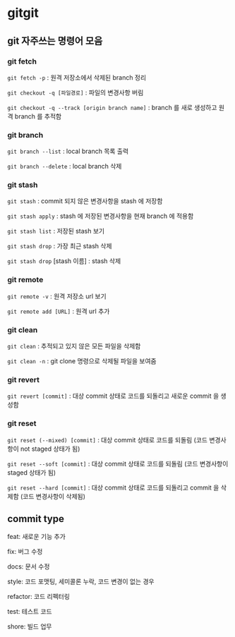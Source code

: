 # gitgit
## git 자주쓰는 명령어 모음

### git fetch

`git fetch -p` : 원격 저장소에서 삭제된 branch 정리

`git checkout -q [파일경로]` : 파일의 변경사항 버림

`git checkout -q --track [origin branch name]` : branch 를 새로 생성하고 원격 branch 를 추적함

### git branch

`git branch --list` : local branch 목록 출력

`git branch --delete` : local branch 삭제

### git stash

`git stash` : commit 되지 않은 변경사항을 stash 에 저장함

`git stash apply` : stash 에 저장된 변경사항을 현재 branch 에 적용함

`git stash list` : 저장된 stash 보기

`git stash drop` : 가장 최근 stash 삭제

`git stash drop` [stash 이름] : stash 삭제


### git remote

`git remote -v` : 원격 저장소 url 보기

`git remote add [URL]` : 원격 url 추가

### git clean

`git clean` : 추적되고 있지 않은 모든 파일을 삭제함

`git clean -n` : git clone 명령으로 삭제될 파일을 보여줌


### git revert


`git revert [commit]` : 대상 commit 상태로 코드를 되돌리고 새로운 commit 을 생성함


### git reset

`git reset (--mixed) [commit]` : 대상 commit 상태로 코드를 되돌림 (코드 변경사항이 not staged 상태가 됨)

`git reset --soft [commit]` : 대상 commit 상태로 코드를 되돌림 (코드 변경사항이 staged 상태가 됨)

`git reset --hard [commit]` : 대상 commit 상태로 코드를 되돌리고 commit 을 삭제함 (코드 변경사항이 삭제됨)


## commit type

feat: 새로운 기능 추가

fix: 버그 수정

docs: 문서 수정

style: 코드 포맷팅, 세미콜론 누락, 코드 변경이 없는 경우

refactor: 코드 리펙터링

test: 테스트 코드

shore: 빌드 업무